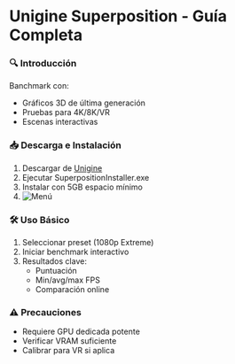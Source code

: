 # Unigine Superposition - Guía Completa

### 🔍 Introducción
Banchmark con:
- Gráficos 3D de última generación
- Pruebas para 4K/8K/VR
- Escenas interactivas

### 📥 Descarga e Instalación
1. Descargar de [Unigine](https://benchmark.unigine.com/superposition)
2. Ejecutar SuperpositionInstaller.exe
3. Instalar con 5GB espacio mínimo
4. ![Menú](https://i.ytimg.com/vi/EJQGshekh4c/hq720.jpg?sqp=-oaymwEhCK4FEIIDSFryq4qpAxMIARUAAAAAGAElAADIQj0AgKJD&rs=AOn4CLAIQ7U9UB4HYIX5B3ZiBfZofEwSZA)

### 🛠️ Uso Básico
1. Seleccionar preset (1080p Extreme)
2. Iniciar benchmark interactivo
3. Resultados clave:
   - Puntuación
   - Min/avg/max FPS
   - Comparación online

### ⚠️ Precauciones
- Requiere GPU dedicada potente
- Verificar VRAM suficiente
- Calibrar para VR si aplica
